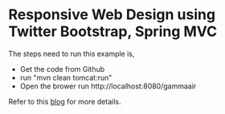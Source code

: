 Responsive Web Design using Twitter Bootstrap, Spring MVC
=========================================================

The steps need to run this example is,

* Get the code from Github
* run "mvn clean tomcat:run"
* Open the brower run http://localhost:8080/gammaair

Refer to this [blog](http://krishnasblog.com/2012/10/08/responsive-web-design-using-twitter-bootstrap-spring-mvc/) for more details.
